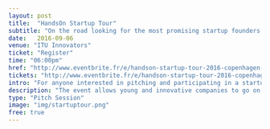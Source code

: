 ```yaml
---
layout: post
title:  "HandsOn Startup Tour"
subtitle: "On the road looking for the most promising startup founders."
date:   2016-09-06
venue: "ITU Innovators"
ticket: "Register"
time: "06:00pm"
href: "http://www.eventbrite.fr/e/handson-startup-tour-2016-copenhagen-pitch-session-registration-27068951964"
tickets: "http://www.eventbrite.fr/e/handson-startup-tour-2016-copenhagen-pitch-session-registration-27068951964"
intro: "For anyone interested in pitching and participating in a startup competition"
description: "The event allows young and innovative companies to go on the stage to perform a fast-paced 90 seconds pitch followed by 5 min of Q&A. A jury formed by confirmed entrepreneurs, investors and local influencers select 2 startups presenting a high potential to scale and grow globally."
type: "Pitch Session"
image: "img/startuptour.png"
free: true
---
```

<!-- fill in the URL of your event host page if you haven't enough information for a detail page, so the event link won't point on the detail page at all -->
